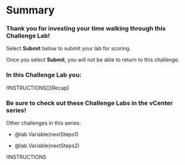 # Summary

### Thank you for investing your time walking through this Challenge Lab!

Select **Submit** below to submit your lab for scoring.

<span class=warn-icon>Once you select **Submit**, you will not be able to return to this challenge.</span>

### In this Challenge Lab you:

!INSTRUCTIONS[][Recap]

### Be sure to check out these Challenge Labs in the vCenter series!

Other challenges in this series:

- @lab.Variable(nextSteps1)

- @lab.Variable(nextSteps2)

!INSTRUCTIONS[](https://raw.githubusercontent.com/LODSContent/Challenge-V2-Framework/master/Templates/Feedback.md)

